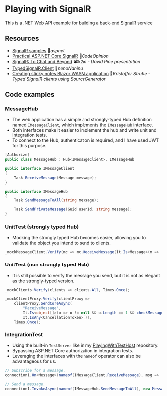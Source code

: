 # Playing with SignalR

This is a .NET Web API example for building a back-end [SignalR](https://docs.microsoft.com/en-ie/aspnet/core/signalr/introduction) service

## Resources
- [SignalR samples](https://github.com/aspnet/AzureSignalR-samples) 👤*aspnet*
- [Practical ASP.NET Core SignalR](https://codeopinion.com/practical-asp-net-core-signalr) 📓*CodeOpinion*
- [SignalR: To Chat and Beyond](https://www.youtube.com/watch?v=i3RXbOY6-0I) 📽️*52m - David Pine presentation*
- [TypedSignalR.Client](https://github.com/nenoNaninu/TypedSignalR.Client) 👤*nenoNaninu*
- [Creating sticky notes Blazor WASM application](https://kristoffer-strube.dk/post/typed-signalr-clients-making-type-safe-real-time-communication-in-dotnet) 📓*Kristoffer Strube - Typed SignalR clients using SourceGenerator*

## Code examples

### MessageHub
- The web application has a simple and strongly-typed Hub definition named `IMessageClient`, which implements the `IMessageHub` interface.
- Both interfaces make it easier to implement the hub and write unit and integration tests.
- To connect to the Hub, authentication is required, and I have used JWT for this purpose.

```csharp
[Authorize]
public class MessageHub : Hub<IMessageClient>, IMessageHub
```

```csharp
public interface IMessageClient
{
    Task ReceiveMessage(Message message);
}
```

```csharp
public interface IMessageHub
{
    Task SendMessageToAll(string message);

    Task SendPrivateMessage(Guid userId, string message);
}
```

### UnitTest (strongly typed Hub)
- Mocking the strongly typed Hub becomes easier, allowing you to validate the object you intend to send to clients.

```csharp
_mockMessageClient.Verify(mc => mc.ReceiveMessage(It.Is<Message>(m => ..., Times.Once);
```

### UnitTest (non strongly typed Hub)
- It is still possible to verify the message you send, but it is not as elegant as the strongly-typed version.

```csharp
_mockClients.Verify(clients => clients.All, Times.Once);

_mockClientProxy.Verify(clientProxy =>
    clientProxy.SendCoreAsync(
        "ReceiveMessage",
        It.Is<object[]>(o => o != null && o.Length == 1 && checkMessage(o[0] as Message)),
        It.IsAny<CancellationToken>()),
    Times.Once);
```

### IntegrationTest
- Using the built-in `TestServer` like in my [PlayingWithTestHost](https://github.com/19balazs86/PlayingWithTestHost) repository.
- Bypassing ASP.NET Core authorization in integration tests.
- Leveraging the interfaces with the `nameof` operator can also be advantageous for us.

```csharp
// Subscribe for a message.
connection1.On<Message>(nameof(IMessageClient.ReceiveMessage), msg => ...);

// Send a message.
connection1.InvokeAsync(nameof(IMessageHub.SendMessageToAll), new Message(...));
```